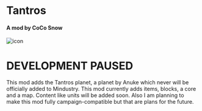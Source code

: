 # Tantros

#### A mod by CoCo Snow

![icon](https://github.com/Yoru-Kitsune/Tantros/assets/108625654/1401e7a5-4fac-48e5-8795-d80bf93219cc)

# DEVELOPMENT PAUSED

This mod adds the Tantros planet, a planet by Anuke which never will be officially added to Mindustry. This mod currently adds items, blocks, a core and a map. Content like units will be added soon. Also I am planning to make this mod fully campaign-compatible but that are plans for the future.
